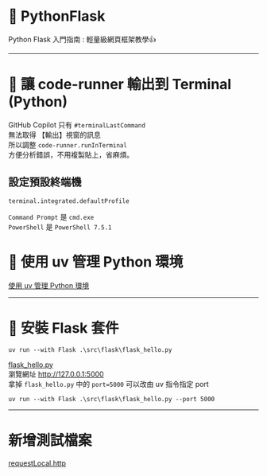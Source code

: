 # 🚀 PythonFlask
Python Flask 入門指南 : 輕量級網頁框架教學👍  

---

# 🚀 讓 code-runner 輸出到 Terminal (Python)
GitHub Copilot 只有 `#terminalLastCommand`  
無法取得 【輸出】視窗的訊息  
所以調整 `code-runner.runInTerminal`  
方便分析錯誤，不用複製貼上，省麻煩。  

## 設定預設終端機
```shell
terminal.integrated.defaultProfile
```
`Command Prompt` 是 `cmd.exe`  
`PowerShell` 是 `PowerShell 7.5.1`  

# 🚀 使用 uv 管理 Python 環境
[使用 uv 管理 Python 環境](https://github.com/chiisen/uv)

---

# 🚀 安裝 Flask 套件
```shell
uv run --with Flask .\src\flask\flask_hello.py
```

[flask_hello.py](./src/flask/flask_hello.py)  
瀏覽網址 http://127.0.0.1:5000  
拿掉 `flask_hello.py` 中的 `port=5000` 可以改由 uv 指令指定 port  
```shell
uv run --with Flask .\src\flask\flask_hello.py --port 5000
```

---

# 新增測試檔案
[requestLocal.http](./requestLocal.http)  
